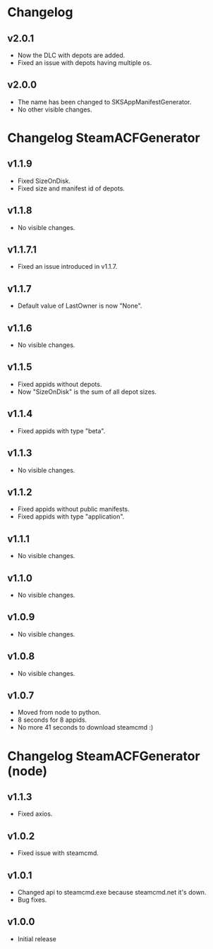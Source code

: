 # Changelog

## v2.0.1

- Now the DLC with depots are added.
- Fixed an issue with depots having multiple os.

## v2.0.0

- The name has been changed to SKSAppManifestGenerator.
- No other visible changes.

# Changelog SteamACFGenerator

## v1.1.9

- Fixed SizeOnDisk.
- Fixed size and manifest id of depots.

## v1.1.8

- No visible changes.

## v1.1.7.1

- Fixed an issue introduced in v1.1.7.

## v1.1.7

- Default value of LastOwner is now "None".

## v1.1.6

- No visible changes.

## v1.1.5

- Fixed appids without depots.
- Now "SizeOnDisk" is the sum of all depot sizes.

## v1.1.4

- Fixed appids with type "beta".

## v1.1.3

- No visible changes.

## v1.1.2

- Fixed appids without public manifests.
- Fixed appids with type "application".

## v1.1.1

- No visible changes.

## v1.1.0

- No visible changes.

## v1.0.9

- No visible changes.

## v1.0.8

- No visible changes.

## v1.0.7

- Moved from node to python.
- 8 seconds for 8 appids.
- No more 41 seconds to download steamcmd :)

# Changelog SteamACFGenerator (node)

## v1.1.3

- Fixed axios.

## v1.0.2

- Fixed issue with steamcmd.

## v1.0.1

- Changed api to steamcmd.exe because steamcmd.net it's down.
- Bug fixes.

## v1.0.0

- Initial release
